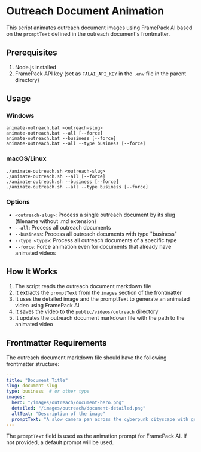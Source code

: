 # Outreach Document Animation

This script animates outreach document images using FramePack AI based on the `promptText` defined in the outreach document's frontmatter.

## Prerequisites

1. Node.js installed
2. FramePack API key (set as `FALAI_API_KEY` in the `.env` file in the parent directory)

## Usage

### Windows

```
animate-outreach.bat <outreach-slug>
animate-outreach.bat --all [--force]
animate-outreach.bat --business [--force]
animate-outreach.bat --all --type business [--force]
```

### macOS/Linux

```
./animate-outreach.sh <outreach-slug>
./animate-outreach.sh --all [--force]
./animate-outreach.sh --business [--force]
./animate-outreach.sh --all --type business [--force]
```

### Options

- `<outreach-slug>`: Process a single outreach document by its slug (filename without .md extension)
- `--all`: Process all outreach documents
- `--business`: Process all outreach documents with type "business"
- `--type <type>`: Process all outreach documents of a specific type
- `--force`: Force animation even for documents that already have animated videos

## How It Works

1. The script reads the outreach document markdown file
2. It extracts the `promptText` from the `images` section of the frontmatter
3. It uses the detailed image and the promptText to generate an animated video using FramePack AI
4. It saves the video to the `public/videos/outreach` directory
5. It updates the outreach document markdown file with the path to the animated video

## Frontmatter Requirements

The outreach document markdown file should have the following frontmatter structure:

```yaml
---
title: "Document Title"
slug: document-slug
type: business  # or other type
images:
  hero: "/images/outreach/document-hero.png"
  detailed: "/images/outreach/document-detailed.png"
  altText: "Description of the image"
  promptText: "A slow camera pan across the cyberpunk cityscape with gentle lighting changes"
---
```

The `promptText` field is used as the animation prompt for FramePack AI. If not provided, a default prompt will be used.
